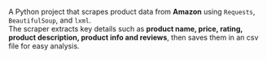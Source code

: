 A Python project that scrapes product data from **Amazon** using `Requests`, `BeautifulSoup`, and `lxml`.  
The scraper extracts key details such as **product name, price, rating, product description, product info  and reviews**, then saves them in an csv file for easy analysis.

